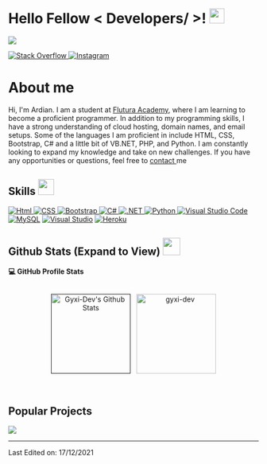 <h1> Hello Fellow < Developers/ >! <img src = "https://raw.githubusercontent.com/MartinHeinz/MartinHeinz/master/wave.gif" width = 30px> </h1>
<p align='center'>
</p>

<p>
  <a href="https://github.com/DenverCoder1/readme-typing-svg"><img src="https://readme-typing-svg.herokuapp.com?&font=IBM+Plex+Sans&color=abcdef&size=20&lines=Welcome+to+my+GitHub+Profile!;I'm+a+18+yo+Programmer;I'm+a+Computer+Science+engineer" /></a>
</p>

   <a href="https://stackoverflow.com/users/19505084/g1xls" target="_blank">
    <img alt="Stack Overflow" src="https://img.shields.io/badge/Stack_Overflow-FE7A16?style=for-the-badge&logo=stack-overflow&logoColor=white">
  </a>  
  <a href="https://instagram.com/_ardiansyla" target="_blank">
    <img alt="Instagram" src="https://img.shields.io/badge/Instagram-%23E4405F.svg?style=for-the-badge&logo=Instagram&logoColor=white">
  </a>  

# About me
 
  Hi, I'm Ardian.
  I am a student at <a href="https://www.flutura-academy.com/" target="_blank"> Flutura Academy</a>, where I am learning to become a proficient programmer.
  In addition to my programming skills, I have a strong understanding of cloud hosting, domain names, and email setups.
  Some of the languages I am proficient in include HTML, CSS, Bootstrap, C# and a little bit of VB.NET, PHP, and Python.
  I am constantly looking to expand my knowledge and take on new challenges.
  If you have any opportunities or questions, feel free to <a href="mailto: ars.3@yahoo.com" target="_blank">contact </a>me

<h2> Skills <img src = "https://media2.giphy.com/media/QssGEmpkyEOhBCb7e1/giphy.gif?cid=ecf05e47a0n3gi1bfqntqmob8g9aid1oyj2wr3ds3mg700bl&rid=giphy.gif" width = 32px> </h2>
<a href="https://html.spec.whatwg.org/multipage/" target="_blank"> 
    <img alt="Html" src="https://img.shields.io/badge/html5-%23E34F26.svg?style=for-the-badge&logo=html5&logoColor=white">
  </a>

   <a href="https://en.wikipedia.org/wiki/CSS" target="_blank">
    <img alt="CSS" src="https://img.shields.io/badge/css3-%231572B6.svg?style=for-the-badge&logo=css3&logoColor=white">
  </a>
  
   <a href="https://getbootstrap.com/" target="_blank">
    <img alt="Bootstrap" src="https://img.shields.io/badge/bootstrap-%23563D7C.svg?style=for-the-badge&logo=bootstrap&logoColor=white">
  </a>

   <a href="https://learn.microsoft.com/en-us/dotnet/csharp/" target="_blank">
    <img alt="C#" src="https://img.shields.io/badge/c%23-%23239120.svg?style=for-the-badge&logo=c-sharp&logoColor=white">
  </a>
     <a href="https://www.python.org" target="_blank">
    <img alt=".NET" src="https://img.shields.io/badge/.NET-3776AB?style=for-the-badge&logo=dotnet&logoColor=white">
  </a>
   <a href="https://www.python.org" target="_blank">
    <img alt="Python" src="https://img.shields.io/badge/Python-3776AB?style=for-the-badge&logo=python&logoColor=white">
  </a>
  
   <a href="https://code.visualstudio.com/" target="_blank">
    <img alt="Visual Studio Code" src="https://img.shields.io/badge/Visual%20Studio%20Code-0078d7.svg?style=for-the-badge&logo=visual-studio-code&logoColor=white">
  </a>
<a href="https://www.mysql.com/"><img alt="MySQL" src="https://img.shields.io/badge/Microsoft%20SQL%20Server-CC2927?style=for-the-badge&logo=microsoft%20sql%20server&logoColor=white"></a>
<a href="https://visualstudio.microsoft.com/"><img alt="Visual Studio" src="https://img.shields.io/badge/Visual%20Studio-5C2D91.svg?style=for-the-badge&logo=visual-studio&logoColor=white"></a>
<a href="https://www.heroku.com/"><img alt="Heroku" src="https://img.shields.io/badge/Heroku-430098?style=for-the-badge&logo=heroku&logoColor=white"></a>

<h2> Github Stats (Expand to View) <img src = "https://i.pinimg.com/originals/65/c4/f4/65c4f452571be1261e9c623f7da488ac.gif" width = 35px> </h2>

  <summary><b>💻 GitHub Profile Stats</b></summary>
  <br>
  <p align="center">
    <a href=""><img alt="Gyxi-Dev's Github Stats" src="https://github-readme-stats.vercel.app/api?username=gyxi-dev&show_icons=true&count_private=true&theme=algolia" height="160px"/></a>
  &nbsp;
	  <img src="https://github-readme-stats.vercel.app/api/top-langs?username=gyxi-dev&show_icons=true&locale=en&layout=compact&theme=algolia" alt="gyxi-dev" height="160px"/>
  </p>


<br/>

## Popular Projects
<a href="https://github.com/gyxi-dev/iFollow">
  <img align="center" src="https://github-readme-stats.anuraghazra1.vercel.app/api/pin/?username=gyxi-dev&repo=iFollow&theme=onedark" />
</a>  

----------------------------------------------------------------------
Last Edited on: 17/12/2021
